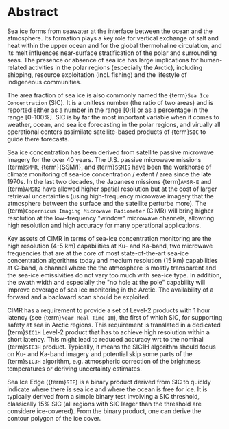 # Abstract

Sea ice forms from seawater at the interface between the ocean and the atmosphere. Its formation plays a key role for vertical exchange
of salt and heat within the upper ocean and for the global thermohaline circulation, and its melt influences near-surface stratification
of the polar and surrounding seas. The presence or absence of sea ice has large implications for human-related activities in the 
polar regions (especially the Arctic), including shipping, resource exploitation (incl. fishing) and the lifestyle of indigeneous 
communities.

The area fraction of sea ice is also commonly named the {term}`Sea Ice Concentration` (SIC). It is a unitless number (the ratio of two
areas) and is reported either as a number in the range [0;1] or as a percentage in the range [0-100%]. SIC is by far the most important
variable when it comes to weather, ocean, and sea ice forecasting in the polar regions, and virually all operational centers assimilate
satellite-based products of {term}`SIC` to guide there forecasts.

Sea ice concentration has been derived from satellite passive microwave imagery for the over 40 years. The U.S. passive microwave missions
{term}`SMMR`, {term}{SSM/I}, and {term}`SSMIS` have been the workhorse of climate monitoring of sea-ice concentration / extent / area since
the late 1970s. In the last two decades, the Japanese missions {term}`AMSR-E` and {term}`AMSR2` have allowed higher spatial resolution but
at the cost of larger retrieval uncertainties (using high-frequency microwave imagery that the atmosphere between the surface and the satellite
perturbe more). The {term}`Copernicus Imaging Microwave Radiometer` (CIMR) will bring higher resolution at the low-frequency "window" microwave
channels, allowring high resolution and high accuracy for many operational applications.

Key assets of CIMR in terms of sea-ice concentration monitoring are the high resolution (4-5 km) capabilities at Ku- and Ka-band, two microwave
frequencies that are at the core of most state-of-the-art sea-ice concentration algorithms today and medium resolution (15 km) capabilities at
C-band, a channel where the the atmosphere is mostly transparent and the sea-ice emissivities do not vary too much with sea-ice type. In
addition, the swath width and especially the "no hole at the pole" capability will improve coverage of sea ice monitoring in the Arctic. The
availability of a forward and a backward scan should be exploited.

CIMR has a requirement to provide a set of Level-2 products with 1 hour latency (see {term}`Near Real Time 1H`), the first of which SIC, for
supporting safety at sea in Arctic regions. This requirement is translated in a dedicated {term}`SIC1H` Level-2 product that has to achieve
high resolution within a short latency. This might lead to reduced accuracy wrt to the nominal {term}`SIC3H` product. Typically, it means
the SIC1H algorithm should focus on Ku- and Ka-band imagery and potential skip some parts of the {term}`SIC3H` algorithm, e.g. atmospheric correction
of the brightness temperatures or deriving uncertainty estimates.

Sea Ice Edge ({term}`SIE`)  is a binary product derived from SIC to quickly indicate where there is sea ice and where the ocean is free for ice. It is
typically derived from a simple binary test involving a SIC threshold, classically 15% SIC (all regions with SIC larger than the threshold are considere
ice-covered). From the binary product, one can derive the contour polygon of the ice cover.
